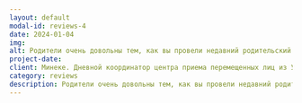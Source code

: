 ```yaml
---
layout: default
modal-id: reviews-4
date: 2024-01-04
img: 
alt: Родители очень довольны тем, как вы провели недавний родительский вечер; это было очень ценно для них. Мы были бы рады, если бы вы смогли прийти еще раз.
project-date: 
client: Минеке. Дневной координатор центра приема перемещенных лиц из Украины, Гаага
category: reviews
description: Родители очень довольны тем, как вы провели недавний родительский вечер; это было очень ценно для них. Мы были бы рады, если бы вы смогли прийти еще раз.
---
```

